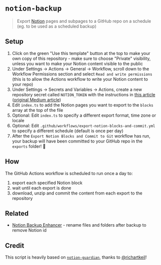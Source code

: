 # `notion-backup`

> Export [Notion](https://www.notion.so/) pages and subpages to a GitHub repo on a schedule (eg. to be used as a scheduled backup)

## Setup

1. Click on the green "Use this template" button at the top to make your own copy of this repository - make sure to choose "Private" visibility, unless you want to make your Notion content visible to the public
2. Under Settings -> Actions -> General -> Workflow, scroll down to the Workflow Permissions section and select `Read and write permissions` (this is to allow the Actions workflow to write your Notion content to your repo)
3. Under Settings -> Secrets and Variables -> Actions, create a new repository secret called `NOTION_TOKEN` with the instructions in [this article](https://archive.ph/b5mgg) ([original Medium article](https://artur-en.medium.com/automated-notion-backups-f6af4edc298d))
4. Edit `index.ts` to add the Notion pages you want to export to the `blocks` array at the top of the file
5. Optional: Edit `index.ts` to specify a different export format, time zone or locale
6. Optional: Edit `.github/workflows/export-notion-blocks-and-commit.yml` to specify a different schedule (default is once per day)
7. After the `Export Notion Blocks and Commit to Git` workflow has run, your backup will have been committed to your GitHub repo in the `exports` folder! 🙌

## How

The GitHub Actions workflow is scheduled to run once a day to:

1. export each specified Notion block
2. wait until each export is done
3. download, unzip and commit the content from each export to the repository

## Related

- [Notion Backup Enhancer](https://github.com/juba0x00/notion-backup-enhancer) - rename files and folders after backup to remove Notion id

## Credit

This script is heavily based on [`notion-guardian`](https://github.com/richartkeil/notion-guardian), thanks to [@richartkeil](https://github.com/richartkeil)!
